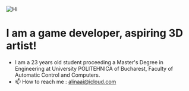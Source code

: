 ![Hi](https://github.com/alinaai8/alinaai8/assets/68774898/580c040c-f292-4ffa-bfab-59ade114b56d)
# I am a game developer, aspiring 3D artist!
- I am a 23 years old student proceeding a Master's Degree in Engineering at University POLITEHNICA of Bucharest, Faculty of Automatic Control and Computers.
- 📫 How to reach me : alinaai@icloud.com

<!---
alinaai8/alinaai8 is a ✨ special ✨ repository because its `README.md` (this file) appears on your GitHub profile.
You can click the Preview link to take a look at your changes.
--->
